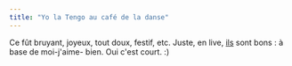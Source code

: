 ```yaml
---
title: "Yo la Tengo au café de la danse"
---
```


Ce fût bruyant, joyeux, tout doux, festif, etc. Juste, en live,
[ils](http://www.last.fm/music/Yo+La+Tengo) sont bons : à base de moi-j'aime-
bien. Oui c'est court. :)

